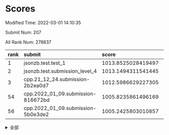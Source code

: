 # Scores

Modified Time: 2022-03-01 14:10:35

Submit Num: 207

All Rank Num: 278837

| rank |               submit               |       score        |       sigma        | pk_num |
| :--- | :--------------------------------- | :----------------- | :----------------- | :----- |
| 1    | jsonzb.test.test_1                 | 1013.8525028419497 | 0.807864822203843  | 5385   |
| 2    | jsonzb.test.submission_level_4     | 1013.1494311541445 | 0.8167615407579196 | 5389   |
| 3    | cpp.21_12_24.submission-2b2ea0d7   | 1012.5986629227305 | 0.7885017085608118 | 5390   |
| 54   | cpp.2022_01_09.submission-816672bd | 1005.8235861496169 | 0.7121555891166117 | 5386   |
| 56   | cpp.2022_01_09.submission-5b0e3de2 | 1005.2425803010857 | 0.7153002496797478 | 5391   |


<details>
<summary>全部</summary>

| rank |                 submit                 |       score        |       sigma        | pk_num |
| :--- | :------------------------------------- | :----------------- | :----------------- | :----- |
| 1    | jsonzb.test.test_1                     | 1013.8525028419497 | 0.807864822203843  | 5385   |
| 2    | jsonzb.test.submission_level_4         | 1013.1494311541445 | 0.8167615407579196 | 5389   |
| 3    | cpp.21_12_24.submission-2b2ea0d7       | 1012.5986629227305 | 0.7885017085608118 | 5390   |
| 4    | gobigger.level_3.submission_level_3_29 | 1011.8787037838235 | 0.7848045971298433 | 5388   |
| 5    | gobigger.level_3.submission_level_3_2  | 1011.5787507364797 | 0.7785034696434323 | 5389   |
| 6    | gobigger.level_3.submission_level_3_18 | 1011.4318364814613 | 0.7656708729578368 | 5386   |
| 7    | gobigger.level_3.submission_level_3_25 | 1011.4258194147277 | 0.7666073389500626 | 5394   |
| 8    | gobigger.level_3.submission_level_3_10 | 1011.1896206405863 | 0.7804562097661777 | 5393   |
| 9    | gobigger.level_3.submission_level_3_24 | 1011.1851601204158 | 0.7804098666906555 | 5382   |
| 10   | gobigger.level_3.submission_level_3_44 | 1011.044344899308  | 0.7688029218950954 | 5389   |
| 11   | gobigger.level_3.submission_level_3_13 | 1011.0106784080731 | 0.7723375160232269 | 5386   |
| 12   | gobigger.level_3.submission_level_3_43 | 1010.9129032615436 | 0.7991049303530224 | 5387   |
| 13   | gobigger.level_3.submission_level_3_15 | 1010.8663286946019 | 0.7852856387505786 | 5392   |
| 14   | gobigger.level_3.submission_level_3_28 | 1010.8209914784267 | 0.7742862351824276 | 5385   |
| 15   | gobigger.level_3.submission_level_3_23 | 1010.6697257742275 | 0.7487781052313591 | 5385   |
| 16   | gobigger.level_3.submission_level_3_38 | 1010.590577914505  | 0.770772444652209  | 5389   |
| 17   | gobigger.level_3.submission_level_3_5  | 1010.5854258068696 | 0.7634211906907951 | 5389   |
| 18   | gobigger.level_3.submission_level_3_27 | 1010.5721263041464 | 0.7598857213482053 | 5387   |
| 19   | gobigger.level_3.submission_level_3_7  | 1010.5622363882105 | 0.7475028251360002 | 5388   |
| 20   | gobigger.level_3.submission_level_3_42 | 1010.4861705471337 | 0.7770253475724026 | 5388   |
| 21   | gobigger.level_3.submission_level_3_33 | 1010.455896519519  | 0.7803002951039765 | 5391   |
| 22   | gobigger.level_3.submission_level_3_1  | 1010.4383252582247 | 0.7530530948121512 | 5388   |
| 23   | gobigger.level_3.submission_level_3_12 | 1010.4300869065272 | 0.7328295076942537 | 5389   |
| 24   | gobigger.level_3.submission_level_3_48 | 1010.3164474800134 | 0.7659226827447285 | 5385   |
| 25   | gobigger.level_3.submission_level_3_40 | 1010.3050960968725 | 0.7730116174658418 | 5388   |
| 26   | gobigger.level_3.submission_level_3_14 | 1010.2348921656976 | 0.7796596792054719 | 5394   |
| 27   | gobigger.level_3.submission_level_3_34 | 1010.2115740870773 | 0.7350763658703185 | 5385   |
| 28   | gobigger.level_3.submission_level_3_4  | 1010.0693118450197 | 0.7565225704405704 | 5387   |
| 29   | gobigger.level_3.submission_level_3_41 | 1010.0488199573751 | 0.7435188729645703 | 5387   |
| 30   | gobigger.level_3.submission_level_3_46 | 1009.9803002245135 | 0.7505415555391078 | 5390   |
| 31   | gobigger.level_3.submission_level_3_35 | 1009.9322749724477 | 0.7530186041218802 | 5389   |
| 32   | gobigger.level_3.submission_level_3_36 | 1009.9102156617591 | 0.7672140965363858 | 5389   |
| 33   | gobigger.level_3.submission_level_3_0  | 1009.8791213091    | 0.7578124708767005 | 5391   |
| 34   | gobigger.level_3.submission_level_3_47 | 1009.8720700043007 | 0.7489976851187163 | 5386   |
| 35   | gobigger.level_3.submission_level_3_32 | 1009.8392090773056 | 0.7583933443350319 | 5390   |
| 36   | gobigger.level_3.submission_level_3_21 | 1009.7144369418463 | 0.7316250846238208 | 5392   |
| 37   | gobigger.level_3.submission_level_3_16 | 1009.6438042606384 | 0.7631443430751582 | 5392   |
| 38   | gobigger.level_3.submission_level_3_6  | 1009.5388454750703 | 0.7481171144872257 | 5388   |
| 39   | gobigger.level_3.submission_level_3_49 | 1009.4746289477331 | 0.784937988079525  | 5389   |
| 40   | gobigger.level_3.submission_level_3_37 | 1009.4572370290026 | 0.7512214302888028 | 5385   |
| 41   | gobigger.level_3.submission_level_3_19 | 1009.438384924971  | 0.747667414200785  | 5385   |
| 42   | gobigger.level_3.submission_level_3_17 | 1009.360808321373  | 0.7445873196031523 | 5389   |
| 43   | gobigger.level_3.submission_level_3_8  | 1009.2888724777781 | 0.7469125966161965 | 5387   |
| 44   | gobigger.level_3.submission_level_3_30 | 1009.2226125992927 | 0.7426288259258023 | 5389   |
| 45   | gobigger.level_3.submission_level_3_45 | 1009.178789785845  | 0.7517369172294439 | 5387   |
| 46   | gobigger.level_3.submission_level_3_39 | 1009.1731528555283 | 0.7281347747327022 | 5392   |
| 47   | gobigger.level_3.submission_level_3_31 | 1009.1394625764406 | 0.7450334127904891 | 5385   |
| 48   | gobigger.level_3.submission_level_3_9  | 1009.0274851514138 | 0.7490246758235206 | 5391   |
| 49   | gobigger.level_3.submission_level_3_3  | 1009.0182448690045 | 0.7366634007894661 | 5391   |
| 50   | gobigger.level_3.submission_level_3_11 | 1008.965470227728  | 0.7639274244584081 | 5385   |
| 51   | gobigger.level_3.submission_level_3_22 | 1008.7437003472072 | 0.7414604466286989 | 5384   |
| 52   | gobigger.level_3.submission_level_3_20 | 1008.7226316918013 | 0.7377988788215992 | 5390   |
| 53   | gobigger.level_3.submission_level_3_26 | 1008.5015903435842 | 0.7226005318858922 | 5387   |
| 54   | cpp.2022_01_09.submission-816672bd     | 1005.8235861496169 | 0.7121555891166117 | 5386   |
| 55   | gobigger.level_1.submission_level_1_43 | 1005.4117207578299 | 0.7397969082418164 | 5390   |
| 56   | cpp.2022_01_09.submission-5b0e3de2     | 1005.2425803010857 | 0.7153002496797478 | 5391   |
| 57   | gobigger.level_1.submission_level_1_5  | 1005.0456502793534 | 0.7337266898013868 | 5386   |
| 58   | gobigger.level_1.submission_level_1_8  | 1004.9123626152062 | 0.7189198192860939 | 5388   |
| 59   | gobigger.level_1.submission_level_1_7  | 1004.8232364596244 | 0.7134389477666143 | 5387   |
| 60   | gobigger.level_1.submission_level_1_14 | 1004.3993536802974 | 0.7235429036034207 | 5384   |
| 61   | gobigger.level_1.submission_level_1_48 | 1004.2704999656441 | 0.7246512200019164 | 5387   |
| 62   | gobigger.level_1.submission_level_1_33 | 1004.2604205841219 | 0.7286169863446776 | 5388   |
| 63   | gobigger.level_1.submission_level_1_39 | 1004.2300235730497 | 0.7212654282951577 | 5381   |
| 64   | gobigger.level_1.submission_level_1_31 | 1004.1862717148981 | 0.7159936247091809 | 5387   |
| 65   | gobigger.level_1.submission_level_1_12 | 1003.8848374707877 | 0.7131277581112057 | 5390   |
| 66   | gobigger.level_1.submission_level_1_47 | 1003.8798086618102 | 0.7229979813966871 | 5390   |
| 67   | gobigger.level_1.submission_level_1_30 | 1003.8546076953472 | 0.7165797112214074 | 5386   |
| 68   | gobigger.level_1.submission_level_1_24 | 1003.8418679123462 | 0.7306780622262782 | 5394   |
| 69   | gobigger.level_1.submission_level_1_37 | 1003.8347600491077 | 0.7109784755564658 | 5385   |
| 70   | gobigger.level_1.submission_level_1_49 | 1003.7857849543128 | 0.7167125028620931 | 5391   |
| 71   | gobigger.level_1.submission_level_1_11 | 1003.758547685741  | 0.7246973253036695 | 5390   |
| 72   | gobigger.level_1.submission_level_1_36 | 1003.6525897903842 | 0.7147033452939962 | 5390   |
| 73   | gobigger.level_1.submission_level_1_1  | 1003.618057976862  | 0.7233938126295262 | 5393   |
| 74   | gobigger.level_1.submission_level_1_9  | 1003.6163907635861 | 0.7193283713778486 | 5388   |
| 75   | gobigger.level_1.submission_level_1_17 | 1003.5600734617392 | 0.7191660912863932 | 5388   |
| 76   | gobigger.level_1.submission_level_1_16 | 1003.5528519287489 | 0.7196240065763794 | 5393   |
| 77   | gobigger.level_1.submission_level_1_26 | 1003.5176325846601 | 0.7055608424139748 | 5392   |
| 78   | gobigger.level_1.submission_level_1_28 | 1003.5016098358383 | 0.7111768848469806 | 5389   |
| 79   | gobigger.level_1.submission_level_1_35 | 1003.4865401553446 | 0.717157957480659  | 5383   |
| 80   | gobigger.level_1.submission_level_1_20 | 1003.4790267671685 | 0.7188110090963413 | 5390   |
| 81   | gobigger.level_1.submission_level_1_6  | 1003.4419550111179 | 0.7082649768725371 | 5390   |
| 82   | gobigger.level_1.submission_level_1_19 | 1003.4335977480808 | 0.7137959344507425 | 5387   |
| 83   | gobigger.level_1.submission_level_1_38 | 1003.2014762006532 | 0.7201408349655902 | 5390   |
| 84   | gobigger.level_1.submission_level_1_25 | 1003.1700007640447 | 0.7227839871066776 | 5391   |
| 85   | gobigger.level_1.submission_level_1_13 | 1003.1394506487131 | 0.7084204365802026 | 5390   |
| 86   | gobigger.level_1.submission_level_1_32 | 1003.1392406299954 | 0.7290041685862483 | 5384   |
| 87   | gobigger.level_1.submission_level_1_29 | 1003.1389413841326 | 0.7121017775545343 | 5392   |
| 88   | gobigger.level_1.submission_level_1_3  | 1003.1064163245338 | 0.7300598596039123 | 5391   |
| 89   | gobigger.level_1.submission_level_1_10 | 1002.997220625124  | 0.7187243448406646 | 5389   |
| 90   | gobigger.level_1.submission_level_1_41 | 1002.9856614414806 | 0.7218195181361552 | 5390   |
| 91   | gobigger.level_1.submission_level_1_15 | 1002.9008244414265 | 0.7230195692842699 | 5388   |
| 92   | gobigger.level_1.submission_level_1_44 | 1002.8861386950833 | 0.7081536663310382 | 5391   |
| 93   | gobigger.level_1.submission_level_1_22 | 1002.7717965540788 | 0.7147103255539474 | 5387   |
| 94   | gobigger.level_1.submission_level_1_2  | 1002.6451851385107 | 0.7204012174395517 | 5389   |
| 95   | gobigger.level_1.submission_level_1_21 | 1002.634740929213  | 0.7226575890577747 | 5390   |
| 96   | gobigger.level_1.submission_level_1_18 | 1002.602846846636  | 0.711953721406646  | 5389   |
| 97   | gobigger.level_1.submission_level_1_46 | 1002.466184283426  | 0.7101602107951906 | 5391   |
| 98   | gobigger.level_1.submission_level_1_0  | 1002.4527373056028 | 0.7163731735919002 | 5393   |
| 99   | gobigger.level_1.submission_level_1_34 | 1002.3719719375006 | 0.7118205837293967 | 5390   |
| 100  | gobigger.level_1.submission_level_1_42 | 1002.3365054957748 | 0.729312945051685  | 5388   |
| 101  | gobigger.level_1.submission_level_1_4  | 1002.1971330078101 | 0.7183258407375226 | 5388   |
| 102  | gobigger.level_1.submission_level_1_27 | 1002.0791575203592 | 0.7202356164721524 | 5388   |
| 103  | gobigger.level_1.submission_level_1_23 | 1001.7703440839288 | 0.7087213060418758 | 5391   |
| 104  | gobigger.level_1.submission_level_1_45 | 1001.750298087272  | 0.7176624509509772 | 5393   |
| 105  | gobigger.level_1.submission_level_1_40 | 1001.4806366530028 | 0.7112898018358418 | 5392   |
| 106  | gobigger.random.submission_random_19   | 997.3870295698454  | 0.7257112905567278 | 5385   |
| 107  | gobigger.random.submission_random_39   | 997.1388344960163  | 0.7060908870228841 | 5391   |
| 108  | gobigger.random.submission_random_37   | 996.9729842344414  | 0.7019001188496962 | 5391   |
| 109  | gobigger.random.submission_random_30   | 996.6273178121177  | 0.7073639874460761 | 5386   |
| 110  | gobigger.random.submission_random_48   | 996.6147934167172  | 0.7084738943588343 | 5388   |
| 111  | gobigger.random.submission_random_47   | 996.6052139144324  | 0.7153027178955537 | 5389   |
| 112  | gobigger.random.submission_random_49   | 996.3670800867083  | 0.695321965719879  | 5385   |
| 113  | gobigger.random.submission_random_25   | 996.3534182967788  | 0.7130727034744492 | 5395   |
| 114  | gobigger.random.submission_random_20   | 996.3364103013901  | 0.7302268725364826 | 5391   |
| 115  | gobigger.random.submission_random_2    | 996.3138996771042  | 0.717173088295137  | 5388   |
| 116  | gobigger.random.submission_random_35   | 996.2610593217435  | 0.7042558987159142 | 5388   |
| 117  | gobigger.random.submission_random_12   | 996.2308680921751  | 0.711255464351613  | 5389   |
| 118  | gobigger.random.submission_random_1    | 996.2135709341036  | 0.70794266407889   | 5392   |
| 119  | gobigger.random.submission_random_34   | 996.1782372737032  | 0.7176967059005748 | 5384   |
| 120  | gobigger.random.submission_random_24   | 996.1628546004923  | 0.7141134349483963 | 5387   |
| 121  | gobigger.random.submission_random_33   | 996.162076845686   | 0.7162670964064629 | 5387   |
| 122  | gobigger.random.submission_random_27   | 996.1439347138522  | 0.7146912256530381 | 5386   |
| 123  | gobigger.random.submission_random_38   | 996.1424349983371  | 0.7122920160106189 | 5384   |
| 124  | gobigger.random.submission_random_0    | 996.1165774050211  | 0.7139845056661758 | 5391   |
| 125  | gobigger.random.submission_random_45   | 996.0794523658342  | 0.6989131384607781 | 5388   |
| 126  | gobigger.random.submission_random_5    | 996.075135209681   | 0.7010494550588934 | 5388   |
| 127  | gobigger.random.submission_random_36   | 996.0559082981447  | 0.7052173257913936 | 5389   |
| 128  | gobigger.random.submission_random_13   | 996.0518187604434  | 0.7122518539159133 | 5387   |
| 129  | gobigger.random.submission_random_22   | 996.0183903703448  | 0.7173121498134347 | 5389   |
| 130  | gobigger.random.submission_random_16   | 995.991743489132   | 0.704177557943246  | 5389   |
| 131  | gobigger.random.submission_random_15   | 995.983649750229   | 0.7140595471951279 | 5391   |
| 132  | gobigger.random.submission_random_4    | 995.9387828862667  | 0.7199775412554144 | 5385   |
| 133  | gobigger.random.submission_random_9    | 995.9319599847144  | 0.7145595003528906 | 5388   |
| 134  | gobigger.random.submission_random_44   | 995.9065920319392  | 0.698333772283263  | 5391   |
| 135  | gobigger.random.submission_random_42   | 995.7522749226919  | 0.7097144543084493 | 5390   |
| 136  | gobigger.random.submission_random_41   | 995.7023571106076  | 0.7009137172574572 | 5385   |
| 137  | gobigger.random.submission_random_31   | 995.6868430942491  | 0.726053084909725  | 5392   |
| 138  | gobigger.random.submission_random_28   | 995.6488999046499  | 0.7139009227945265 | 5390   |
| 139  | gobigger.random.submission_random_18   | 995.571755696906   | 0.7180607311519365 | 5388   |
| 140  | gobigger.random.submission_random_46   | 995.5436949891141  | 0.7143873929720075 | 5385   |
| 141  | gobigger.random.submission_random_26   | 995.5006580846587  | 0.7059660129684597 | 5385   |
| 142  | gobigger.random.submission_random_40   | 995.4861844985769  | 0.7178962181988182 | 5389   |
| 143  | gobigger.random.submission_random_7    | 995.4830663956692  | 0.7123154837317281 | 5387   |
| 144  | gobigger.random.submission_random_23   | 995.399713507685   | 0.7249979442870531 | 5390   |
| 145  | gobigger.random.submission_random_10   | 995.3607678534692  | 0.7172798452407299 | 5391   |
| 146  | gobigger.random.submission_random_29   | 995.2763866721968  | 0.7132494128121355 | 5386   |
| 147  | gobigger.random.submission_random_32   | 995.1101085285011  | 0.7115233054008409 | 5387   |
| 148  | gobigger.random.submission_random_21   | 995.1068986208375  | 0.7256691806747361 | 5391   |
| 149  | gobigger.random.submission_random_11   | 995.0771547137057  | 0.7221617003832316 | 5389   |
| 150  | gobigger.random.submission_random_43   | 994.9240677272934  | 0.7229945069779725 | 5384   |
| 151  | gobigger.random.submission_random_6    | 994.8586767967191  | 0.7248071421530764 | 5392   |
| 152  | gobigger.random.submission_random_14   | 994.8078113860722  | 0.7103675766017535 | 5388   |
| 153  | gobigger.random.submission_random_8    | 994.7789652276837  | 0.7259276362038698 | 5384   |
| 154  | gobigger.random.submission_random_17   | 994.5593880850377  | 0.7109520550190522 | 5390   |
| 155  | gobigger.random.submission_random_3    | 994.5470835427637  | 0.701825294054615  | 5390   |
| 156  | gobigger.level_2.submission_level_2_22 | 993.9799205337557  | 0.7373961631929112 | 5384   |
| 157  | gobigger.level_2.submission_level_2_37 | 993.7604323787272  | 0.7142558824855301 | 5387   |
| 158  | gobigger.level_2.submission_level_2_5  | 993.4178626362662  | 0.736158590065268  | 5382   |
| 159  | gobigger.level_2.submission_level_2_25 | 993.3237414130747  | 0.7521629136806122 | 5387   |
| 160  | gobigger.level_2.submission_level_2_6  | 993.3067778376951  | 0.7369162932094115 | 5391   |
| 161  | gobigger.level_2.submission_level_2_15 | 993.2070793829126  | 0.726936396605477  | 5387   |
| 162  | gobigger.level_2.submission_level_2_40 | 993.0963352689485  | 0.7392706665719178 | 5384   |
| 163  | gobigger.level_2.submission_level_2_14 | 992.9153793483817  | 0.7482765908316159 | 5385   |
| 164  | gobigger.level_2.submission_level_2_28 | 992.8762690841719  | 0.7438202323074956 | 5387   |
| 165  | gobigger.level_2.submission_level_2_31 | 992.821214393777   | 0.7409158032867169 | 5386   |
| 166  | gobigger.level_2.submission_level_2_33 | 992.7551053526244  | 0.7409459999675183 | 5383   |
| 167  | gobigger.level_2.submission_level_2_11 | 992.7170598580439  | 0.7290284885720251 | 5387   |
| 168  | gobigger.level_2.submission_level_2_30 | 992.626883599535   | 0.7637608295984681 | 5390   |
| 169  | gobigger.level_2.submission_level_2_2  | 992.6201217105088  | 0.7358827387249038 | 5383   |
| 170  | gobigger.level_2.submission_level_2_43 | 992.5600043327528  | 0.7491147888852837 | 5386   |
| 171  | gobigger.level_2.submission_level_2_3  | 992.5476656303948  | 0.7296476157198242 | 5385   |
| 172  | gobigger.level_2.submission_level_2_44 | 992.5001315881234  | 0.7378070019726847 | 5384   |
| 173  | gobigger.level_2.submission_level_2_10 | 992.4721212239407  | 0.7339216301175586 | 5382   |
| 174  | gobigger.level_2.submission_level_2_21 | 992.3482954098499  | 0.7486868373039157 | 5384   |
| 175  | gobigger.level_2.submission_level_2_48 | 992.314324559513   | 0.7483005138359548 | 5388   |
| 176  | gobigger.level_2.submission_level_2_12 | 992.2435745821566  | 0.7517106882663039 | 5391   |
| 177  | gobigger.level_2.submission_level_2_38 | 992.2361686300889  | 0.7529098732781911 | 5386   |
| 178  | gobigger.level_2.submission_level_2_7  | 992.1891181278237  | 0.7489761843099212 | 5390   |
| 179  | gobigger.level_2.submission_level_2_49 | 992.1792118716484  | 0.7325442776911623 | 5391   |
| 180  | gobigger.level_2.submission_level_2_4  | 992.1680542139868  | 0.7605476477053112 | 5387   |
| 181  | gobigger.level_2.submission_level_2_0  | 992.0552886582232  | 0.7619414591196395 | 5386   |
| 182  | gobigger.level_2.submission_level_2_16 | 992.0261687654398  | 0.7390362160323773 | 5387   |
| 183  | gobigger.level_2.submission_level_2_20 | 991.9986549611921  | 0.7392916917169436 | 5386   |
| 184  | gobigger.level_2.submission_level_2_9  | 991.943099631007   | 0.7336384543693167 | 5393   |
| 185  | gobigger.level_2.submission_level_2_27 | 991.8710753869266  | 0.7554074035307432 | 5389   |
| 186  | gobigger.level_2.submission_level_2_18 | 991.6998999957445  | 0.7619601420168791 | 5391   |
| 187  | gobigger.level_2.submission_level_2_39 | 991.6667714488543  | 0.7519047865320864 | 5388   |
| 188  | gobigger.level_2.submission_level_2_32 | 991.655487451677   | 0.7615881727683034 | 5389   |
| 189  | gobigger.level_2.submission_level_2_24 | 991.5906143040279  | 0.7563985708715322 | 5381   |
| 190  | gobigger.level_2.submission_level_2_35 | 991.5539971720692  | 0.7530949611216198 | 5387   |
| 191  | gobigger.level_2.submission_level_2_42 | 991.5141558874061  | 0.760371211251272  | 5390   |
| 192  | gobigger.level_2.submission_level_2_41 | 991.4874054233435  | 0.7513419064802267 | 5395   |
| 193  | gobigger.level_2.submission_level_2_23 | 991.4019290560551  | 0.746027298124984  | 5390   |
| 194  | gobigger.level_2.submission_level_2_17 | 991.3791848305997  | 0.7574106719334389 | 5390   |
| 195  | gobigger.level_2.submission_level_2_36 | 991.378017245131   | 0.7539120591851521 | 5385   |
| 196  | gobigger.level_2.submission_level_2_8  | 991.308512333182   | 0.7573487346099239 | 5390   |
| 197  | gobigger.level_2.submission_level_2_34 | 991.2971494591943  | 0.7455955730629219 | 5381   |
| 198  | gobigger.level_2.submission_level_2_46 | 991.0555540884288  | 0.742886439533185  | 5385   |
| 199  | gobigger.level_2.submission_level_2_26 | 990.6076633235776  | 0.7640151912137237 | 5392   |
| 200  | gobigger.level_2.submission_level_2_19 | 990.4671210868341  | 0.7703446391393028 | 5387   |
| 201  | gobigger.level_2.submission_level_2_29 | 990.3304383886605  | 0.772774729899175  | 5386   |
| 202  | gobigger.level_2.submission_level_2_47 | 990.3145764318908  | 0.7660381984575246 | 5393   |
| 203  | gobigger.level_2.submission_level_2_1  | 990.1895629211643  | 0.7636183095498639 | 5385   |
| 204  | gobigger.level_2.submission_level_2_45 | 989.6828507294427  | 0.7746553619352147 | 5386   |
| 205  | gobigger.level_2.submission_level_2_13 | 989.5562935619132  | 0.7900650771992231 | 5382   |
| 206  | gobigger.none.submission_none_0        | 977.3309096766234  | 1.3586176803843264 | 5390   |
| 207  | gobigger.none.submission_none_1        | 974.9425808782219  | 1.5590844750887844 | 5388   |

</details>
